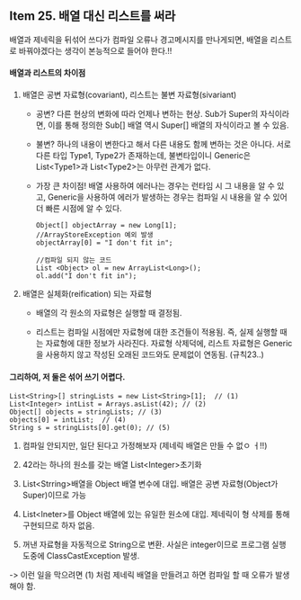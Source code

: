 ## Item 25. 배열 대신 리스트를 써라

배열과 제네릭을 뒤섞어 쓰다가 컴파일 오류나 경고메시지를 만나게되면, 배열을 리스트로 바꿔야겠다는 생각이 본능적으로 들어야 한다.!!



#### 배열과 리스트의 차이점

1. 배열은 공변 자료형\(covariant\), 리스트는 불변 자료형\(sivariant\)

   * 공변? 다른 현상의 변화에 따라 언제나 변하는 현상. Sub가 Super의 자식이라면, 이를 통해 정의한 Sub\[\] 배열 역시 Super\[\] 배열의 자식이라고 볼 수 있음.

   * 불변? 하나의 내용이 변한다고 해서 다른 내용도 함께 변하는 것은 아니다. 서로 다른 타입 Type1, Type2가 존재하는데, 불변타입이니 Generic은 List&lt;Type1&gt;과 List&lt;Type2&gt;는 아무런 관계가 없다.

   * 가장 큰 차이점! 배열 사용하여 에러나는 경우는 런타임 시 그 내용을 알 수 있고, Generic을 사용하여 에러가 발생하는 경우는 컴파일 시 내용을 알 수 있어 더 빠른 시점에 알 수 있다.

     ```
     Object[] objectArray = new Long[1];  
     //ArrayStoreException 예외 발생
     objectArray[0] = "I don't fit in";
     ​
     //컴파일 되지 않는 코드
     List <Object> ol = new ArrayList<Long>();  
     ol.add("I don't fit in");
     ```

2. 배열은 실체화\(reification\) 되는 자료형

   * 배열의 각 원소의 자료형은 실행할 때 결정됨.

   * 리스트는 컴파일 시점에만 자료형에 대한 조건들이 적용됨. 즉, 실제 실행할 때는 자료형에 대한 정보가 사라진다. 자료형 삭제덕에, 리스트 자료형은 Generic을 사용하지 않고 작성된 오래된 코드와도 문제없이 연동됨. \(규칙23..\)

#### 

#### 그리하여, 저 둘은 섞어 쓰기 어렵다.

```
List<String>[] stringLists = new List<String>[1];  // (1)
List<Integer> intList = Arrays.asList(42); // (2)
Object[] objects = stringLists; // (3)
objects[0] = intList;  // (4)
String s = stringLists[0].get(0); // (5)
```

1. 컴파일 안되지만, 일단 된다고 가정해보자 \(제네릭 배열은 만들 수 없ㅇ ㅓ!!\)

2. 42라는 하나의 원소를 갖는 배열 List&lt;Integer&gt;초기화

3. List&lt;Strring&gt;배열을 Object 배열 변수에 대입. 배열은 공변 자료형\(Object가 Super\)이므로 가능

4. List&lt;Ineter&gt;를 Object 배열에 있는 유일한 원소에 대입. 제네릭이 형 삭제를 통해 구현되므로 하자 없음.

5. 꺼낸 자료형을 자동적으로 String으로 변환. 사실은 integer이므로 프로그램 실행 도중에 ClassCastException 발생.

-&gt; 이런 일을 막으려면 \(1\) 처럼 제네릭 배열을 만들려고 하면 컴파일 할 때 오류가 발생해야 함.

